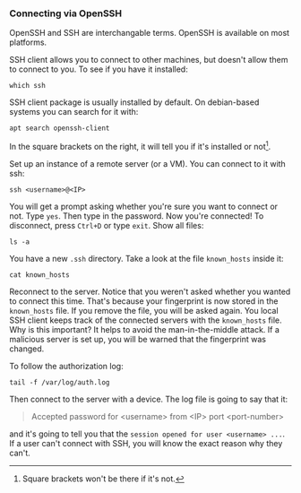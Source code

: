 ### Connecting via OpenSSH

OpenSSH and SSH are interchangable terms. OpenSSH is available on most
platforms.

SSH client allows you to connect to other machines, but doesn't allow them to
connect to you. To see if you have it installed:

    which ssh

SSH client package is usually installed by default. On debian-based systems you
can search for it with:

    apt search openssh-client

In the square brackets on the right, it will tell you if it's installed or
not[^1].

[^1]: Square brackets won't be there if it's not.

Set up an instance of a remote server (or a VM). You can connect to it with
ssh:

    ssh <username>@<IP>

You will get a prompt asking whether you're sure you want to connect or not. 
Type `yes`. Then type in the password. Now you're connected! To disconnect,
press `Ctrl+D` or type `exit`. Show all files:

    ls -a

You have a new `.ssh` directory. Take a look at the file `known_hosts` inside
it:

    cat known_hosts

Reconnect to the server. Notice that you weren't asked whether you wanted to
connect this time. That's because your fingerprint is now stored in the 
`known_hosts` file. If you remove the file, you will be asked again. You local
SSH client keeps track of the connected servers with the `known_hosts` file.
Why is this important? It helps to avoid the man-in-the-middle attack. If a
malicious server is set up, you will be warned that the fingerprint was
changed.

To follow the authorization log:

    tail -f /var/log/auth.log 

Then connect to the server with a device. The log file is going to say that it:

> Accepted password for \<username> from \<IP> port \<port-number>

and it's going to tell you that the `session opened for user <username> ...`.
If a user can't connect with SSH, you will know the exact reason why they
can't.
